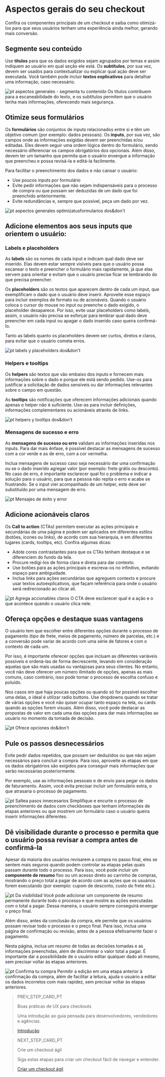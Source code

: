 # Aspectos gerais do seu checkout 

Confira os componentes principais de um checkout e saiba como otimizá-los para que seus usuários tenham uma experiência ainda melhor, gerando mais conversão.

## Segmente seu conteúdo

Use **títulos** para que os dados exigidos sejam agrupados por temas e assim indiquem ao usuário em qual  seção ele está. Os **subtítulos**, por sua vez, devem ser usados para contextualizar ou explicar qual ação deve ser executada. Você também pode incluir **textos explicativos** para detalhar uma informação, caso necessário.

![pt aspectos generales - segmenta tu contenido](/images/best-practices-guide/PortAspectosGeneralesSegmentaTuContenido.png)
Os títulos contribuem para a escaneabilidade do texto, e os subtítulos permitem que o usuário tenha mais informações, oferecendo mais segurança.

## Otimize seus formulários

Os **formulários** são conjuntos de inputs relacionados entre si e têm um objetivo comum (por exemplo: dados pessoais). Os **inputs**, por sua vez, são campos onde as informações exigidas devem ser preenchidas e/ou editadas. Eles devem seguir uma ordem lógica dentro do formulário, sendo necessário diferenciar os campos obrigatórios dos opcionais. Além disso, devem ter um tamanho que permita que o usuário enxergue a informação que preencheu e possa revisá-la e editá-la facilmente.

Para facilitar o preenchimento dos dados e não cansar o usuário:

* Use poucos inputs por formulário
* Evite pedir informações que não sejam indispensáveis para o processo de compra ou que possam ser deduzidas de um dado que foi preenchido anteriormente.
* Evite redundâncias e, sempre que possível, peça um dado por vez. 

![pt aspectos generales optimizatusformularios dos&don't](/images/best-practices-guide/PortAspectosGeneralesOptimizaTusFormulariosDoDont.png)

## Adicione elementos aos seus inputs que orientem o usuário:  

### Labels e placeholders

As **labels** são os nomes de cada input e indicam qual dado deve ser inserido. Elas devem estar sempre visíveis para que o usuário possa escanear o texto e preencher o formulário mais rapidamente, já que elas servem para orientar e evitam que o usuário precise ficar se lembrando do que precisa preencher. 

Os **placeholders** são os textos que aparecem dentro de cada um input, que exemplificam o dado que o usuário deve inserir. Aproveite esse espaço para incluir exemplos de formato ou de acionáveis. Quando o usuário coloca o cursor do mouse no input ou preenche o dado exigido, o placeholder desaparece. Por isso, evite usar placeholders como labels, assim, o usuário não precisa se esforçar para lembrar qual dado deve preencher em cada input ou apagar o dado inserido caso queira confirmá-lo.

Tanto as labels quanto os placeholders devem ser curtos, diretos e claros, para evitar que o usuário cometa erros.

![pt labels y placeholders dos&don't](/images/best-practices-guide/PortAspectosGeneralesLabelsPlaceholdersDoDont.png)

### Helpers e tooltips

Os **helpers** são textos que vão embaixo dos inputs e fornecem mais informações sobre o dado e porque ele está sendo pedido. Use-os para justificar a solicitação de dados sensíveis ou dar informações relevantes sobre o campo em questão. 

As **tooltips** são notificações que oferecem informações adicionais quando apenas o helper não é suficiente. Use-as para incluir definições, informações complementares ou acionáveis através de links. 

![pt helpers y tooltips dos&don't](/images/best-practices-guide/PortAspectosGeneralesHelpersTooltip.png)

### Mensagens de sucesso e erro

As **mensagens de sucesso ou erro** validam as informações inseridas nos inputs. Para dar mais ênfase, é possível destacar as mensagens de sucesso com a cor verde e as de erro, com a cor vermelha. 

Inclua mensagens de sucesso caso seja necessário dar uma confirmação ou se o dado inserido agregar valor (por exemplo: frete grátis ou desconto). No caso de erro, é importante esclarecer qual foi o problema e indicar a solução para o usuário, para que a pessoa não repita o erro e acabe se frustrando. Se o input vier acompanhado de um helper, este deve ser substituído por uma mensagem de erro.
 
![pt Mensajes de éxito y error](/images/best-practices-guide/PortAspectosGeneralesMsjErrorDoDont.png)

## Adicione acionáveis claros

Os **Call to action** (CTAs) permitem executar as ações principais e secundárias de uma página e podem ser aplicados em diferentes estilos (botões, ícones ou links), de acordo com sua hierarquia, e em diferentes lugares (cards, tooltips, etc). Confira algumas dicas: 

* Adote cores contrastantes para que os CTAs tenham destaque e se diferenciem do fundo da tela.
* Procure redigi-los de forma clara e direta para dar contexto. 
* Use botões para as ações principais e escreva-os no infinitivo, evitando espaço para ambiguidade. 
* Inclua links para ações secundárias que agreguem contexto e procure usar textos autoexplicativos, que façam referência para onde o usuário será redirecionado ao clicar ali. 

![pt Agrega accionables claros](/images/best-practices-guide/PortAspectosGeneralesAccionablesClaros.png)
O CTA deve esclarecer qual é a ação e o que acontece quando o usuário clica nele.

## Ofereça opções e destaque suas vantagens

O usuário tem que escolher entre diferentes opções durante o processo de pagamento (tipo de frete, meios de pagamento, número de parcelas, etc.) e a conversão pode variar de acordo com uma série de fatores e com o contexto de cada um. 

Por isso, é importante oferecer opções que incluam as diferentes variáveis possíveis e ordená-las de forma decrescente, levando em consideração aquelas que são mais usadas ou vantajosas para seus clientes. No entanto, você não deve oferecer um número ilimitado de opções, apenas as mais comuns, caso contrário, isso pode tornar o processo de escolha confuso e poluído. 

Nos casos em que haja poucas opções ou quando só for possível escolher uma delas, o ideal é utilizar radio buttons. Use dropdowns quando se tratar de várias opções e você não quiser ocupar tanto espaço na tela, ou cards quando as opções forem visuais. Além disso, você pode destacar as propostas de valor em cada uma das opções para dar mais informações ao usuário no momento da tomada de decisão.

![pt Ofrece opciones do&don't](/images/best-practices-guide/PortAspectosGeneralesOfreceOpcionesDoDont.png)

## Pule os passos desnecessários

Evite pedir dados repetidos, que possam ser deduzidos ou que não sejam necessários para concluir a compra. Para isso, aproveite as etapas em que os dados obrigatórios são exigidos para conseguir mais informações que serão necessárias posteriormente.

Por exemplo, use as informações pessoais e de envio para pegar os dados de faturamento. Assim, você evita precisar incluir um formulário extra, o que atrasaria o processo de pagamento. 

![pt Saltea pasos innecesarios](/images/best-practices-guide/PortAspectosGeneralesSalteaPasosInnecesarios.png)
Simplifique e encurte o processo de preenchimento de dados com checkboxes que tenham informações de etapas anteriores ou que mostrem um formulário caso o usuário queira inserir informações diferentes.

## Dê visibilidade durante o processo e permita que o usuário possa revisar a compra antes de confirmá-la

Apesar da maioria dos usuários revisarem a compra no passo final, eles se sentem mais seguros quando podem controlar as etapas pelas quais passam durante todo o processo. Para isso, você pode incluir um **componente de resumo** fixo ou um acesso direto ao carrinho de compras, mostrando o preço total a pagar de acordo com as ações que os usuários forem executando (por exemplo: cupom de desconto, custo do frete etc.).

![pt Da visibilidad](/images/best-practices-guide/PortAspectosGeneralesVisibilidadDelProceso.png)
Você pode adicionar um componente de resumo permanente durante todo o processo e que mostre as ações executadas com o total a pagar. Dessa maneira, o usuário sempre conseguirá enxergar o preço final.

Além disso, antes da conclusão da compra, ele permite que os usuários possam revisar todo o processo e o preço final. Para isso, inclua uma página de confirmação ou revisão, antes de a pessoa efetivamente fazer o pagamento. 

Nesta página, inclua um resumo de todas as decisões tomadas e as informações preenchidas, além de discriminar o valor total a pagar. É importante dar a possibilidade de o usuário editar qualquer dado ali mesmo, sem precisar voltar às etapas anteriores.

![pt Confirma tu compra](/images/best-practices-guide/PortAspectosGeneralesConfirmaTuCompra.png)
Permitir a edição em uma etapa anterior à confirmação da compra, além de facilitar a leitura, ajuda o usuário a editar os dados incorretos com mais rapidez, sem precisar voltar às etapas anteriores. 

> PREV_STEP_CARD_PT
>
> Boas práticas de UX para checkouts
>
> Uma introdução ao guia pensada para desenvolvedores, vendedores e agências.
>
> [Introdução](https://www.mercadopago[FAKER][URL][DOMAIN]/developers/pt/guides/resources/best-practices-guide/introduction)

> NEXT_STEP_CARD_PT
>
> Crie um checkout ágil
>
> Siga estas etapas para criar um checkout fácil de navegar e entender.
>
> [Criar um checkout ágil ](https://www.mercadopago[FAKER][URL][DOMAIN]/developers/pt/guides/resources/best-practices-guide/create-a-fast-checkout)
